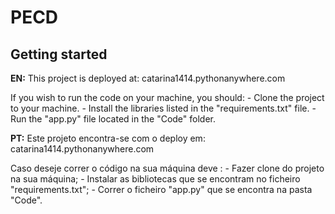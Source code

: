 # PECD



## Getting started
**EN:**
This project is deployed at: catarina1414.pythonanywhere.com

If you wish to run the code on your machine, you should:
    - Clone the project to your machine.
    - Install the libraries listed in the "requirements.txt" file.
    - Run the "app.py" file located in the "Code" folder.

**PT:**
Este projeto encontra-se com o deploy em: catarina1414.pythonanywhere.com

Caso deseje correr o código na sua máquina deve :
    - Fazer clone do projeto na sua máquina;
    - Instalar as bibliotecas que se encontram no ficheiro "requirements.txt";
    - Correr o ficheiro "app.py" que se encontra na pasta "Code".

